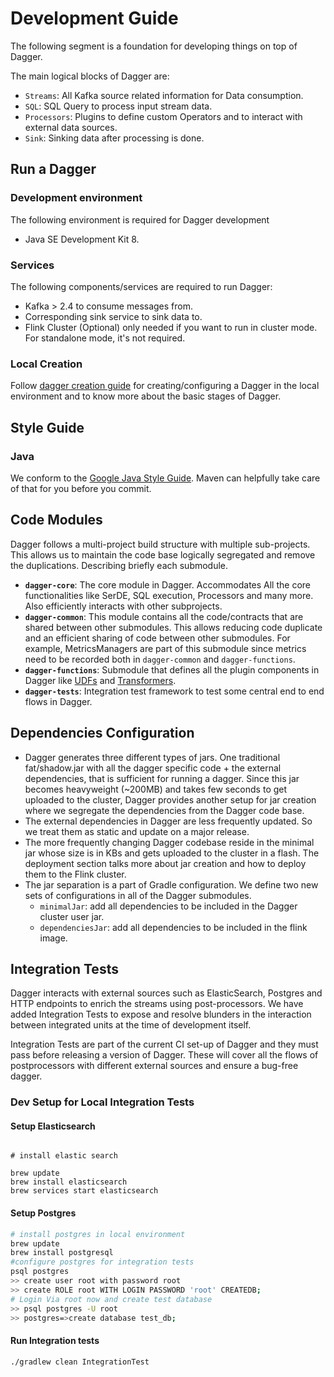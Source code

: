 # Development Guide

The following segment is a foundation for developing things on top of Dagger.

The main logical blocks of Dagger are:

- `Streams`: All Kafka source related information for Data consumption.
- `SQL`: SQL Query to process input stream data.
- `Processors`: Plugins to define custom Operators and to interact with external data sources.
- `Sink`: Sinking data after processing is done.

## Run a Dagger

### Development environment

The following environment is required for Dagger development

- Java SE Development Kit 8.

### Services

The following components/services are required to run Dagger:

- Kafka &gt; 2.4 to consume messages from.
- Corresponding sink service to sink data to.
- Flink Cluster \(Optional\) only needed if you want to run in cluster mode. For standalone mode, it's not required.

### Local Creation

Follow [dagger creation guide](../guides/create_dagger.md) for creating/configuring a Dagger in the local environment and to know more about the basic stages of Dagger.

## Style Guide

### Java

We conform to the [Google Java Style Guide](https://google.github.io/styleguide/javaguide.html). Maven can helpfully take care of that for you before you commit.

## Code Modules

Dagger follows a multi-project build structure with multiple sub-projects. This allows us to maintain the code base logically segregated and remove the duplications. Describing briefly each submodule.

- **`dagger-core`**: The core module in Dagger. Accommodates All the core functionalities like SerDE, SQL execution, Processors and many more. Also efficiently interacts with other subprojects.
- **`dagger-common`**: This module contains all the code/contracts that are shared between other submodules. This allows reducing code duplicate and an efficient sharing of code between other submodules. For example, MetricsManagers are part of this submodule since metrics need to be recorded both in `dagger-common` and `dagger-functions`.
- **`dagger-functions`**: Submodule that defines all the plugin components in Dagger like [UDFs](https://github.com/goto/dagger/tree/main/dagger-functions/src/main/java/com/gotocompany/dagger/functions/udfs) and [Transformers](https://github.com/goto/dagger/tree/main/dagger-functions/src/main/java/com/gotocompany/dagger/functions/transformers).
- **`dagger-tests`**: Integration test framework to test some central end to end flows in Dagger.

## Dependencies Configuration

- Dagger generates three different types of jars. One traditional fat/shadow.jar with all the dagger specific code + the external dependencies, that is sufficient for running a dagger. Since this jar becomes heavyweight (~200MB) and takes few seconds to get uploaded to the cluster, Dagger provides another setup for jar creation where we segregate the dependencies from the Dagger code base.
- The external dependencies in Dagger are less frequently updated. So we treat them as static and update on a major release.
- The more frequently changing Dagger codebase reside in the minimal jar whose size is in KBs and gets uploaded to the cluster in a flash. The deployment section talks more about jar creation and how to deploy them to the Flink cluster.
- The jar separation is a part of Gradle configuration. We define two new sets of configurations in all of the Dagger submodules.
  - `minimalJar`: add all dependencies to be included in the Dagger cluster user jar.
  - `dependenciesJar`: add all dependencies to be included in the flink image.

## Integration Tests

Dagger interacts with external sources such as ElasticSearch, Postgres and HTTP endpoints to enrich the streams using post-processors. We have added Integration Tests to expose and resolve blunders in the interaction between integrated units at the time of development itself.

Integration Tests are part of the current CI set-up of Dagger and they must pass before releasing a version of Dagger. These will cover all the flows of postprocessors with different external sources and ensure a bug-free dagger.

### Dev Setup for Local Integration Tests

#### Setup Elasticsearch

```

# install elastic search

brew update
brew install elasticsearch
brew services start elasticsearch

```

#### Setup Postgres

```bash
# install postgres in local environment
brew update
brew install postgresql
#configure postgres for integration tests
psql postgres
>> create user root with password root
>> create ROLE root WITH LOGIN PASSWORD 'root' CREATEDB;
# Login Via root now and create test database
>> psql postgres -U root
>> postgres=>create database test_db;
```

#### Run Integration tests

```bash
./gradlew clean IntegrationTest
```
